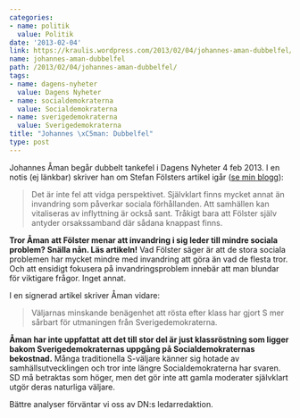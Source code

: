 ```yaml
---
categories:
- name: politik
  value: Politik
date: '2013-02-04'
link: https://kraulis.wordpress.com/2013/02/04/johannes-aman-dubbelfel/
name: johannes-aman-dubbelfel
path: /2013/02/04/johannes-aman-dubbelfel/
tags:
- name: dagens-nyheter
  value: Dagens Nyheter
- name: socialdemokraterna
  value: Socialdemokraterna
- name: sverigedemokraterna
  value: Sverigedemokraterna
title: "Johannes \xC5man: Dubbelfel"
type: post
---
```

Johannes Åman begår dubbelt tankefel i Dagens Nyheter 4 feb 2013. I en notis (ej länkbar) skriver han om Stefan Fölsters artikel igår ([se min blogg](/2013/02/03/stefan-folster-det-sociala-bakvattnet/)):

> Det är inte fel att vidga perspektivet. Självklart finns mycket annat än invandring som påverkar sociala förhållanden. Att samhällen kan vitaliseras av inflyttning är också sant. Tråkigt bara att Fölster själv antyder orsakssamband där sådana knappast finns.

**Tror Åman att Fölster menar att invandring i sig leder till mindre sociala problem? Snälla nån. Läs artikeln!** Vad Fölster säger är att de stora sociala problemen har mycket mindre med invandring att göra än vad de flesta tror. Och att ensidigt fokusera på invandringsproblem innebär att man blundar för viktigare frågor. Inget annat.

I en signerad artikel skriver Åman vidare:

> Väljarnas minskande benägenhet att rösta efter klass har gjort S mer sårbart för utmaningen från Sverigedemokraterna.

**Åman har inte uppfattat att det till stor del är just klassröstning som ligger bakom Sverigedemokraternas uppgång på Socialdemokraternas bekostnad.** Många traditionella S-väljare känner sig hotade av samhällsutvecklingen och tror inte längre Socialdemokraterna har svaren. SD må betraktas som höger, men det gör inte att gamla moderater självklart utgör deras naturliga väljare.

Bättre analyser förväntar vi oss av DN:s ledarredaktion.

